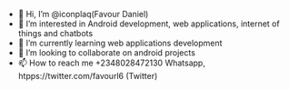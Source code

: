 - 👋 Hi, I’m @iconplaq(Favour Daniel)
- 👀 I’m interested in Android development, web applications, internet of things and chatbots
- 🌱 I’m currently learning web applications development
- 💞️ I’m looking to collaborate on android projects 
- 📫 How to reach me +2348028472130 Whatsapp, htpps://twitter.com/favourl6 (Twitter)

<!---
iconplaq/iconplaq is a ✨ special ✨ repository because its `README.md` (this file) appears on your GitHub profile.
You can click the Preview link to take a look at your changes.
--->
